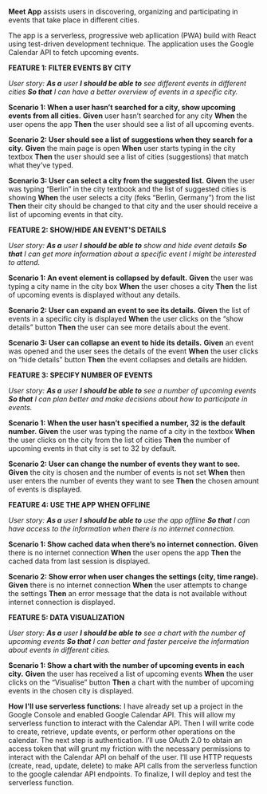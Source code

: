 **Meet App** assists users in discovering, organizing and participating in events that take place in different cities.

The app is a serverless, progressive web apllication (PWA) build with React using test-driven development technique. The application uses the Google Calendar API to fetch upcoming events. 

**FEATURE 1: FILTER EVENTS BY CITY**

*User story: **As a** user **I should be able to** see different events in different cities **So that** I can have a better overview of events in a specific city.*

**Scenario 1: When a user hasn’t searched for a city, show upcoming events from all cities.**
**Given** user hasn’t searched for any city **When** the user opens the app **Then** the user should see a list of all upcoming events.

**Scenario 2: User should see a list of suggestions when they search for a city.**
**Given** the main page is open **When** user starts typing in the city textbox **Then** the user should see a list of cities (suggestions) that match  what they’ve typed.

**Scenario 3: User can select a city from the suggested list.**
**Given** the user was typing “Berlin” in the city textbook and the list of suggested cities is showing **When** the user selects a city (feks “Berlin, Germany”) from the list **Then** their city should be changed to that city and the user should receive a list of upcoming events in that city.

**FEATURE 2: SHOW/HIDE AN EVENT'S DETAILS**

*User story: **As a** user **I should be able to** show and hide event details **So that** I can get more information about a specific event I might be interested to attend.*

**Scenario 1: An event element is collapsed by default.**
**Given** the user was typing a city name in the city box **When** the user choses a city **Then** the list of upcoming events is displayed without any details.

**Scenario 2: User can expand an event to see its details.**
**Given** the list of events in a specific city is displayed **When** the user clicks on the “show details” button **Then** the user can see more details about the event.

**Scenario 3: User can collapse an event to hide its details.**
**Given** an event was opened and the user sees the details of the event **When** the user clicks on “hide details” button **Then** the event collapses and details are hidden.

**FEATURE 3: SPECIFY NUMBER OF EVENTS**

*User story: **As a** user **I should be able to** see a number of upcoming events **So that** I can plan better and make decisions about how to participate in events.*

**Scenario 1: When the user hasn’t specified a number, 32 is the default number.**
**Given** the user was typing the name of a city in the textbox **When** the user clicks on the city from the list of cities **Then** the number of upcoming events in that city is set to 32 by default.

**Scenario 2: User can change the number of events they want to see.**
**Given** the city is chosen and the number of events is not set **When** then user enters the number of events they want to see **Then** the chosen amount of events is displayed.

**FEATURE 4: USE THE APP WHEN OFFLINE**

*User story: **As a** user **I should be able to** use the app offline **So that** I can have access to the information when there is no internet connection.*

**Scenario 1: Show cached data when there’s no internet connection.**
**Given** there is no internet connection **When** the user opens the app **Then** the cached data from last session is displayed.

**Scenario 2: Show error when user changes the settings (city, time range).**
**Given** there is no internet connection **When** the user attempts to change the settings **Then** an error message that the data is not available without internet connection is displayed.

**FEATURE 5: DATA VISUALIZATION**

*User story: **As a** user **I should be able to** see a chart with the number of upcoming events **So that** I can better and faster perceive the information about events in different cities.*

**Scenario 1: Show a chart with the number of upcoming events in each city.**
**Given** the user has received a list of upcoming events **When** the user clicks on the “Visualise” button **Then** a chart with the number of upcoming events in the chosen city is displayed.

**How I'll use serverless functions:**
I have already set up a project in the Google Console and enabled Google Calendar API. This will allow my serverless function to interact with the Calendar API. Then I will write code to create, retrieve, update events, or perform other operations on the calendar. The next step is authentication. I’ll use OAuth 2.0 to obtain an access token that will grunt my friction with the necessary permissions to interact with the Calendar API on behalf of the user. I’ll use HTTP requests (create, read, update, delete) to make API calls from the serverless function to the google calendar API endpoints. To finalize, I will deploy and test the serverless function. 


